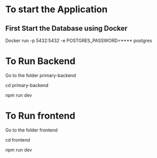 # To start the Application

## First Start the Database using Docker

Docker run -p 5432:5432 -e POSTGRES_PASSWORD=**** postgres

# To Run Backend

Go to the folder primary-backend

cd primary-backend

npm run dev

# To Run frontend
Go to the folder frontend

cd frontend

npm run dev
